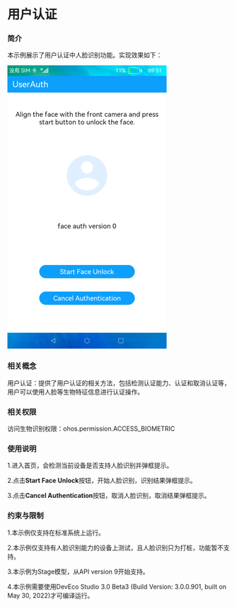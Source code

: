 # 用户认证

### 简介

本示例展示了用户认证中人脸识别功能。实现效果如下：

<img src="./screenshots/device/index.png" />

### 相关概念

用户认证：提供了用户认证的相关方法，包括检测认证能力、认证和取消认证等，用户可以使用人脸等生物特征信息进行认证操作。

### 相关权限

访问生物识别权限：ohos.permission.ACCESS_BIOMETRIC

### 使用说明

1.进入首页，会检测当前设备是否支持人脸识别并弹框提示。

2.点击**Start Face Unlock**按钮，开始人脸识别，识别结果弹框提示。

3.点击**Cancel Authentication**按钮，取消人脸识别，取消结果弹框提示。

### 约束与限制

1.本示例仅支持在标准系统上运行。

2.本示例仅支持有人脸识别能力的设备上测试，且人脸识别只为打桩，功能暂不支持。

3.本示例为Stage模型，从API version 9开始支持。

4.本示例需要使用DevEco Studio 3.0 Beta3 (Build Version: 3.0.0.901, built on May 30, 2022)才可编译运行。
